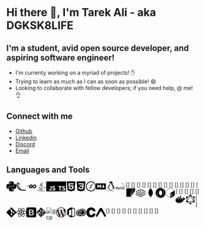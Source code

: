 # Hi there 👋, I'm Tarek Ali - aka DGKSK8LIFE

## I'm a student, avid open source developer, and aspiring software engineer!

- I'm currenty working on a myriad of projects! ✋
- Trying to learn as much as I can as soon as possible! 😄
- Looking to collaborate with fellow developers; if you need help, @ me! 👌

## Connect with me

- [Github](https://github.com/DGKSK8LIFE)
- [Linkedin](https://www.linkedin.com/in/tarek-ali-b59a0a1a8/)
- [Discord](DGK#5762)
- [Email](tarekali15@outlook.com)

## Languages and Tools

[<img align="left" alt="python" width="26px" src="./icons/python.svg" />]
[<img align="left" alt="flask" width="26px" src="./icons/flask.svg" />]
[<img align="left" alt="go" width="26px" src="./icons/go.svg" />]
[<img align="left" alt="java" width="26px" src="./icons/java.svg" />]
[<img align="left" alt="javascript" width="26px" src="./icons/javascript.svg" />]
[<img align="left" alt="typescript" width="26px" src="./icons/typescript.svg" />]
[<img align="left" alt="html" width="26px" src="./icons/html5.svg" />]
[<img align="left" alt="css" width="26px" src="./icons/css3.svg" />]
[<img align="left" alt="socketio" width="26px" src="./icons/socket-dot-io.svg" />]
[<img align="left" alt="markdown" width="26px" src="./icons/markdown.svg" />]
[<img align="left" alt="linux" width="26px" src="./icons/linux.svg" />]
[<img align="left" alt="mysql" width="26px" src="./icons/mysql.svg" />]
[<img align="left" alt="sqlite" width="26px" src="./icons/sqlite.svg" />]
[<img align="left" alt="redis" width="26px" src="./icons/redis.svg" />]
[<img align="left" alt="mongodb" width="26px" src="./icons/mongodb.svg" />]
[<img align="left" alt="json" width="26px" src="./icons/json.svg" />]
[<img align="left" alt="bash" width="26px" src="./icons/gnubash.svg" />]
[<img align="left" alt="docker" width="26px" src="./icons/docker.svg" />]
[<img align="left" alt="graphql" width="26px" src="./icons/graphql.svg" />]
[<img align="left" alt="git" width="26px" src="./icons/git.svg" />]
[<img align="left" alt="react" width="26px" src="./icons/react.svg" />]
[<img align="left" alt="bootstrap" width="26px" src="./icons/bootstrap.svg" />]
[<img align="left" alt="netlify" width="26px" src="./icons/netlify.svg" />]
[<img align="left" alt="gcp" width="26px" src="./icons/googlecoud.svg" />]
[<img align="left" alt="wordpress" width="26px" src="./icons/wordpress.svg" />]
[<img align="left" alt="office365" width="26px" src="./icons/microsoftoffice.svg" />]
[<img align="left" alt="creative cloud" width="26px" src="./icons/adobecreativecloud.svg" />]
[<img align="left" alt="c" width="26px" src="./icons/c.svg" />]
[<img align="left" alt="expo" width="26px" src="./icons/expo.svg" />]
